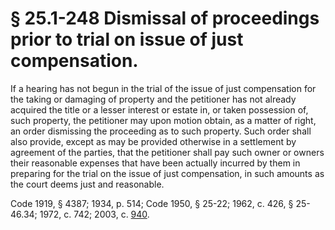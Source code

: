 # § 25.1-248 Dismissal of proceedings prior to trial on issue of just compensation.

<p>If a hearing has not begun in the trial of the issue of just compensation for the taking or damaging of property and the petitioner has not already acquired the title or a lesser interest or estate in, or taken possession of, such property, the petitioner may upon motion obtain, as a matter of right, an order dismissing the proceeding as to such property. Such order shall also provide, except as may be provided otherwise in a settlement by agreement of the parties, that the petitioner shall pay such owner or owners their reasonable expenses that have been actually incurred by them in preparing for the trial on the issue of just compensation, in such amounts as the court deems just and reasonable.</p><p>Code 1919, § 4387; 1934, p. 514; Code 1950, § 25-22; 1962, c. 426, § 25-46.34; 1972, c. 742; 2003, c. <a href='http://lis.virginia.gov/cgi-bin/legp604.exe?031+ful+CHAP0940'>940</a>.</p>